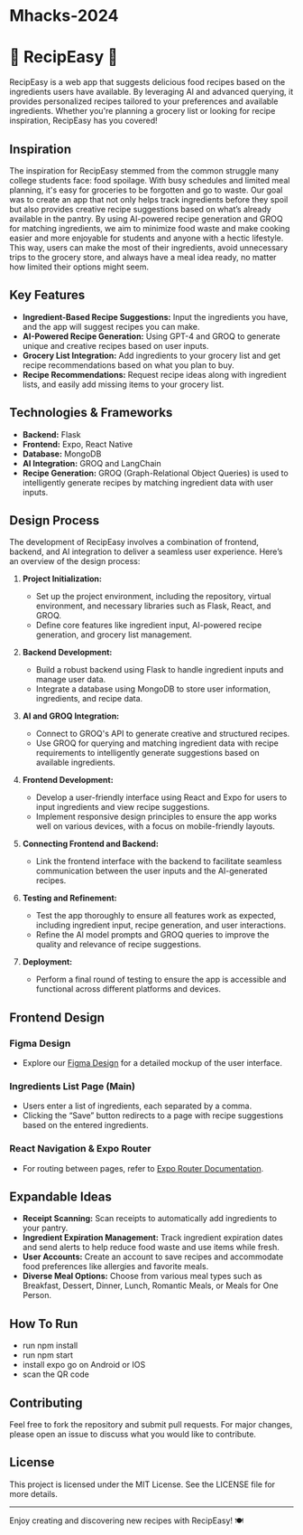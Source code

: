 # Mhacks-2024

# 🍲 RecipEasy 🍲

RecipEasy is a web app that suggests delicious food recipes based on the ingredients users have available. By leveraging AI and advanced querying, it provides personalized recipes tailored to your preferences and available ingredients. Whether you're planning a grocery list or looking for recipe inspiration, RecipEasy has you covered!

## Inspiration

The inspiration for RecipEasy stemmed from the common struggle many college students face: food spoilage. With busy schedules and limited meal planning, it's easy for groceries to be forgotten and go to waste. Our goal was to create an app that not only helps track ingredients before they spoil but also provides creative recipe suggestions based on what’s already available in the pantry. By using AI-powered recipe generation and GROQ for matching ingredients, we aim to minimize food waste and make cooking easier and more enjoyable for students and anyone with a hectic lifestyle. This way, users can make the most of their ingredients, avoid unnecessary trips to the grocery store, and always have a meal idea ready, no matter how limited their options might seem.

## Key Features
- **Ingredient-Based Recipe Suggestions:** Input the ingredients you have, and the app will suggest recipes you can make.
- **AI-Powered Recipe Generation:** Using GPT-4 and GROQ to generate unique and creative recipes based on user inputs.
- **Grocery List Integration:** Add ingredients to your grocery list and get recipe recommendations based on what you plan to buy.
- **Recipe Recommendations:** Request recipe ideas along with ingredient lists, and easily add missing items to your grocery list.

## Technologies & Frameworks
- **Backend:** Flask
- **Frontend:** Expo, React Native
- **Database:** MongoDB
- **AI Integration:** GROQ and LangChain
- **Recipe Generation:** GROQ (Graph-Relational Object Queries) is used to intelligently generate recipes by matching ingredient data with user inputs.

## Design Process

The development of RecipEasy involves a combination of frontend, backend, and AI integration to deliver a seamless user experience. Here’s an overview of the design process:

1. **Project Initialization:**
   - Set up the project environment, including the repository, virtual environment, and necessary libraries such as Flask, React, and GROQ.
   - Define core features like ingredient input, AI-powered recipe generation, and grocery list management.

2. **Backend Development:**
   - Build a robust backend using Flask to handle ingredient inputs and manage user data.
   - Integrate a database using MongoDB to store user information, ingredients, and recipe data.

3. **AI and GROQ Integration:**
   - Connect to GROQ's API to generate creative and structured recipes.
   - Use GROQ for querying and matching ingredient data with recipe requirements to intelligently generate suggestions based on available ingredients.

4. **Frontend Development:**
   - Develop a user-friendly interface using React and Expo for users to input ingredients and view recipe suggestions.
   - Implement responsive design principles to ensure the app works well on various devices, with a focus on mobile-friendly layouts.

5. **Connecting Frontend and Backend:**
   - Link the frontend interface with the backend to facilitate seamless communication between the user inputs and the AI-generated recipes.

6. **Testing and Refinement:**
   - Test the app thoroughly to ensure all features work as expected, including ingredient input, recipe generation, and user interactions.
   - Refine the AI model prompts and GROQ queries to improve the quality and relevance of recipe suggestions.

7. **Deployment:**
   - Perform a final round of testing to ensure the app is accessible and functional across different platforms and devices.

## Frontend Design

### Figma Design
- Explore our [Figma Design](https://www.figma.com/design/pWNFldC9ix5EgPO57cD8j2/Untitled?node-id=0-1&t=Cbh6UZOloXIZazBj-1) for a detailed mockup of the user interface.

### Ingredients List Page (Main)
- Users enter a list of ingredients, each separated by a comma.
- Clicking the “Save” button redirects to a page with recipe suggestions based on the entered ingredients.

### React Navigation & Expo Router
- For routing between pages, refer to [Expo Router Documentation](https://docs.expo.dev/router/create-pages/).

## Expandable Ideas
- **Receipt Scanning:** Scan receipts to automatically add ingredients to your pantry.
- **Ingredient Expiration Management:** Track ingredient expiration dates and send alerts to help reduce food waste and use items while fresh.
- **User Accounts:** Create an account to save recipes and accommodate food preferences like allergies and favorite meals.
- **Diverse Meal Options:** Choose from various meal types such as Breakfast, Dessert, Dinner, Lunch, Romantic Meals, or Meals for One Person.

## How To Run
- run npm install
- run npm start
- install expo go on Android or IOS
- scan the QR code

## Contributing
Feel free to fork the repository and submit pull requests. For major changes, please open an issue to discuss what you would like to contribute.

## License
This project is licensed under the MIT License. See the LICENSE file for more details.

---

Enjoy creating and discovering new recipes with RecipEasy! 🍽️
